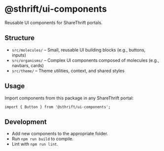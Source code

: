 # @sthrift/ui-components

Reusable UI components for ShareThrift portals.

## Structure

- `src/molecules/` – Small, reusable UI building blocks (e.g., buttons, inputs)
- `src/organisms/` – Complex UI components composed of molecules (e.g., navbars, cards)
- `src/theme/` – Theme utilities, context, and shared styles

## Usage

Import components from this package in any ShareThrift portal:

```tsx
import { Button } from '@sthrift/ui-components';
```

## Development

- Add new components to the appropriate folder.
- Run `npm run build` to compile.
- Lint with `npm run lint`.
